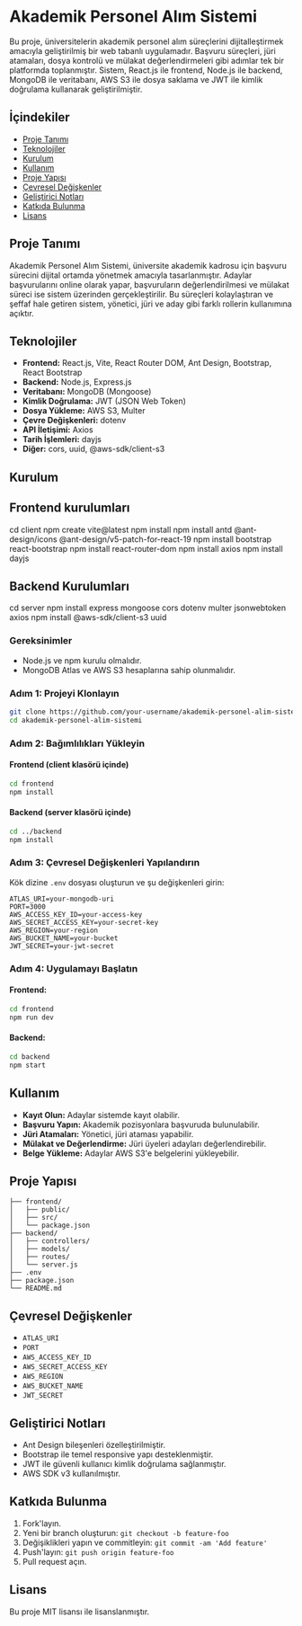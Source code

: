 # Akademik Personel Alım Sistemi

Bu proje, üniversitelerin akademik personel alım süreçlerini dijitalleştirmek amacıyla geliştirilmiş bir web tabanlı uygulamadır. Başvuru süreçleri, jüri atamaları, dosya kontrolü ve mülakat değerlendirmeleri gibi adımlar tek bir platformda toplanmıştır. Sistem, React.js ile frontend, Node.js ile backend, MongoDB ile veritabanı, AWS S3 ile dosya saklama ve JWT ile kimlik doğrulama kullanarak geliştirilmiştir.

## İçindekiler

- [Proje Tanımı](#proje-tanımı)
- [Teknolojiler](#teknolojiler)
- [Kurulum](#kurulum)
- [Kullanım](#kullanım)
- [Proje Yapısı](#proje-yapısı)
- [Çevresel Değişkenler](#çevresel-değişkenler)
- [Geliştirici Notları](#geliştirici-notları)
- [Katkıda Bulunma](#katkıda-bulunma)
- [Lisans](#lisans)

## Proje Tanımı

Akademik Personel Alım Sistemi, üniversite akademik kadrosu için başvuru sürecini dijital ortamda yönetmek amacıyla tasarlanmıştır. Adaylar başvurularını online olarak yapar, başvuruların değerlendirilmesi ve mülakat süreci ise sistem üzerinden gerçekleştirilir. Bu süreçleri kolaylaştıran ve şeffaf hale getiren sistem, yönetici, jüri ve aday gibi farklı rollerin kullanımına açıktır.

## Teknolojiler

- **Frontend:** React.js, Vite, React Router DOM, Ant Design, Bootstrap, React Bootstrap
- **Backend:** Node.js, Express.js
- **Veritabanı:** MongoDB (Mongoose)
- **Kimlik Doğrulama:** JWT (JSON Web Token)
- **Dosya Yükleme:** AWS S3, Multer
- **Çevre Değişkenleri:** dotenv
- **API İletişimi:** Axios
- **Tarih İşlemleri:** dayjs
- **Diğer:** cors, uuid, @aws-sdk/client-s3

## Kurulum 
## Frontend kurulumları
cd client
npm create vite@latest
npm install
npm install antd @ant-design/icons @ant-design/v5-patch-for-react-19
npm install bootstrap react-bootstrap
npm install react-router-dom
npm install axios
npm install dayjs

## Backend Kurulumları 
cd server
npm install express mongoose cors dotenv multer jsonwebtoken axios
npm install @aws-sdk/client-s3 uuid

### Gereksinimler

- Node.js ve npm kurulu olmalıdır.
- MongoDB Atlas ve AWS S3 hesaplarına sahip olunmalıdır.

### Adım 1: Projeyi Klonlayın

```bash
git clone https://github.com/your-username/akademik-personel-alim-sistemi.git
cd akademik-personel-alim-sistemi
```

### Adım 2: Bağımlılıkları Yükleyin

#### Frontend (client klasörü içinde)

```bash
cd frontend
npm install
```

#### Backend (server klasörü içinde)

```bash
cd ../backend
npm install
```

### Adım 3: Çevresel Değişkenleri Yapılandırın

Kök dizine `.env` dosyası oluşturun ve şu değişkenleri girin:

```env
ATLAS_URI=your-mongodb-uri
PORT=3000
AWS_ACCESS_KEY_ID=your-access-key
AWS_SECRET_ACCESS_KEY=your-secret-key
AWS_REGION=your-region
AWS_BUCKET_NAME=your-bucket
JWT_SECRET=your-jwt-secret
```

### Adım 4: Uygulamayı Başlatın

#### Frontend:

```bash
cd frontend
npm run dev
```

#### Backend:

```bash
cd backend
npm start
```

## Kullanım

- **Kayıt Olun:** Adaylar sistemde kayıt olabilir.
- **Başvuru Yapın:** Akademik pozisyonlara başvuruda bulunulabilir.
- **Jüri Atamaları:** Yönetici, jüri ataması yapabilir.
- **Mülakat ve Değerlendirme:** Jüri üyeleri adayları değerlendirebilir.
- **Belge Yükleme:** Adaylar AWS S3'e belgelerini yükleyebilir.

## Proje Yapısı

```
├── frontend/
│   ├── public/
│   ├── src/
│   └── package.json
├── backend/
│   ├── controllers/
│   ├── models/
│   ├── routes/
│   └── server.js
├── .env
├── package.json
└── README.md
```

## Çevresel Değişkenler

- `ATLAS_URI`
- `PORT`
- `AWS_ACCESS_KEY_ID`
- `AWS_SECRET_ACCESS_KEY`
- `AWS_REGION`
- `AWS_BUCKET_NAME`
- `JWT_SECRET`

## Geliştirici Notları

- Ant Design bileşenleri özelleştirilmiştir.
- Bootstrap ile temel responsive yapı desteklenmiştir.
- JWT ile güvenli kullanıcı kimlik doğrulama sağlanmıştır.
- AWS SDK v3 kullanılmıştır.

## Katkıda Bulunma

1. Fork'layın.
2. Yeni bir branch oluşturun: `git checkout -b feature-foo`
3. Değişiklikleri yapın ve commitleyin: `git commit -am 'Add feature'`
4. Push'layın: `git push origin feature-foo`
5. Pull request açın.

## Lisans

Bu proje MIT lisansı ile lisanslanmıştır.
